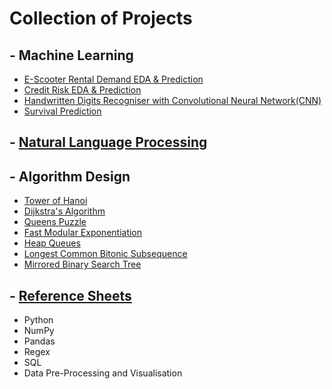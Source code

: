 # Collection of Projects

## - Machine Learning 
  - [E-Scooter Rental Demand EDA & Prediction](https://eqchee.github.io/scooter/)
  - [Credit Risk EDA & Prediction](https://eqchee.github.io/creditrisk/)
  - [Handwritten Digits Recogniser with Convolutional Neural Network(CNN)](https://eqchee.github.io/digits/)
  - [Survival Prediction](https://eqchee.github.io/titanic/)

## - [Natural Language Processing](https://eqchee.github.io/NLP/)

## - Algorithm Design
  - [Tower of Hanoi](https://eqchee.github.io/towerofhanoi/)
  - [Dijkstra's Algorithm](https://eqchee.github.io/dijkstra/)
  - [Queens Puzzle](https://eqchee.github.io/queen/)
  - [Fast Modular Exponentiation](https://eqchee.github.io/exponentiation/)
  - [Heap Queues](https://eqchee.github.io/heap/)
  - [Longest Common Bitonic Subsequence](https://eqchee.github.io/LCBS/)
  - [Mirrored Binary Search Tree](https://eqchee.github.io/MBST/)

## - [Reference Sheets](https://eqchee.github.io/referencesheets/)
  - Python
  - NumPy
  - Pandas
  - Regex
  - SQL
  - Data Pre-Processing and Visualisation

